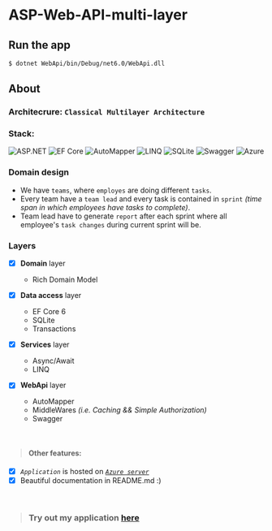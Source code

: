 # ASP-Web-API-multi-layer

## Run the app

```bash
$ dotnet WebApi/bin/Debug/net6.0/WebApi.dll
```

## About

### Architecrure: `Classical Multilayer Architecture`

### Stack:

![ASP.NET](https://img.shields.io/badge/ASP.NET%20Core%206%20-blueviolet?style=for-the-badge&logo=dotnet)
![EF Core](https://img.shields.io/badge/EF%20Core%206%20-informational?style=for-the-badge&logo=dotnet)
![AutoMapper](https://img.shields.io/badge/AutoMapper%20-orange?style=for-the-badge)
![LINQ](https://img.shields.io/badge/LINQ%20-yellowgreen?style=for-the-badge&logo=dotnet)
![SQLite](https://img.shields.io/badge/sqlite-%2307405e.svg?style=for-the-badge&logo=sqlite&logoColor=white)
![Swagger](https://img.shields.io/badge/-Swagger-%23Clojure?style=for-the-badge&logo=swagger&logoColor=white)
![Azure](https://img.shields.io/badge/azure-%230072C6.svg?style=for-the-badge&logo=microsoftazure&logoColor=white)

### Domain design
- We have `teams`, where `employes` are doing different `tasks`.
- Every team have a `team lead` and every task is contained in `sprint` _(time span in which employees have tasks to complete)_.
- Team lead have to generate `report` after each sprint where all employee's `task changes` during current sprint will be. 

### Layers
- [x] **Domain** layer
  - Rich Domain Model

- [x] **Data access** layer
  - EF Core 6
  - SQLite
  - Transactions

- [x] **Services** layer
  - Async/Await
  - LINQ

- [x] **WebApi** layer
  - AutoMapper
  - MiddleWares _(i.e. Caching && Simple Authorization)_
  - Swagger

<br>

> #### Other features:
- [x] _`Application`_ is hosted on [_`Azure server`_](https://azure.microsoft.com/en-gb/)
- [x] Beautiful documentation in README.md :)

<br>

> ### Try out my application [here](https://lipa-reports.azurewebsites.net)
